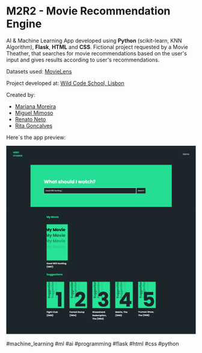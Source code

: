 # M2R2 - Movie Recommendation Engine

AI & Machine Learning App developed using **Python** (scikit-learn, KNN Algorithm), **Flask**, **HTML** and **CSS**. Fictional project requested by a Movie Theather, that searches for movie recommendations based on the user's input and gives results according to user's recommendations.

Datasets used: [MovieLens](https://grouplens.org/datasets/movielens/)

Project developed at: [Wild Code School, Lisbon](https://github.com/WildCodeSchool)

Created by: 
  - [Mariana Moreira](https://www.linkedin.com/in/marianacormoreira/)
  - [Miguel Mimoso](https://www.linkedin.com/in/miguelvitalmimoso/)
  - [Renato Neto](https://www.linkedin.com/in/rmunhozneto/)
  - [Rita Goncalves](https://www.linkedin.com/in/ritavigoncalves/)


Here´s the app preview:

![Image](static/images/m2r2-app-preview.jpg)









#machine_learning #ml #ai #programming #flask #html #css #python

